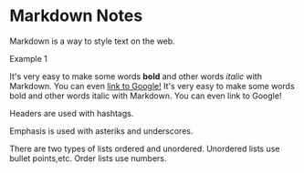# Markdown Notes
Markdown is a way to style text on the web.

Example 1

It's very easy to make some words **bold** and other words *italic* with Markdown. You can even [link to Google!](http://google.com)
It's very easy to make some words bold and other words italic with Markdown. You can even link to Google!

Headers are used with hashtags.
  
Emphasis is used with asteriks and underscores.
  
There are two types of lists ordered and unordered.
Unordered lists use bullet points,etc.
Order lists use numbers.

